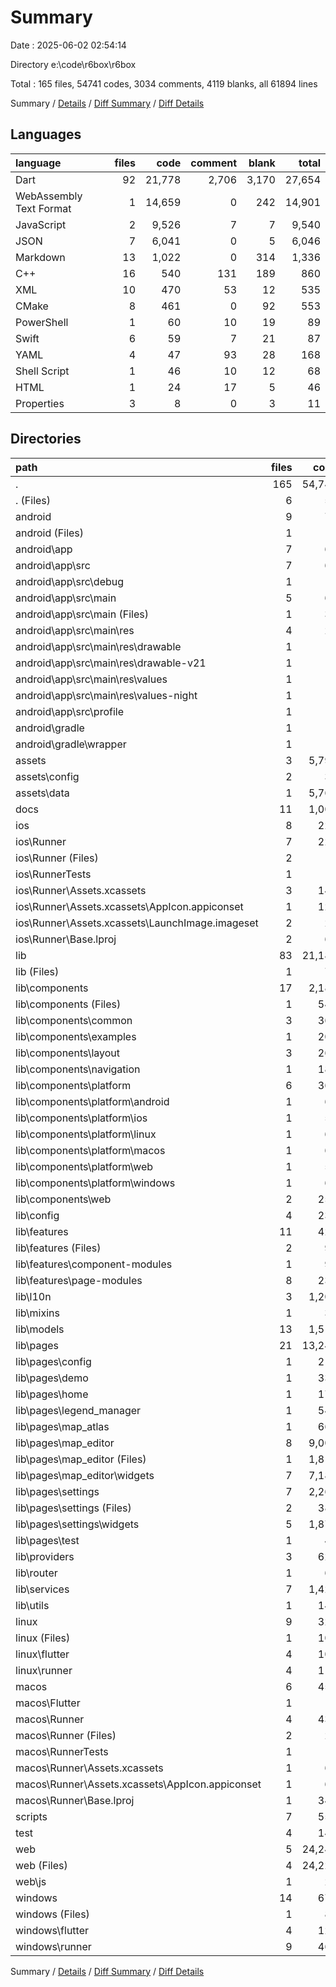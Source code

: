 # Summary

Date : 2025-06-02 02:54:14

Directory e:\\code\\r6box\\r6box

Total : 165 files,  54741 codes, 3034 comments, 4119 blanks, all 61894 lines

Summary / [Details](details.md) / [Diff Summary](diff.md) / [Diff Details](diff-details.md)

## Languages
| language | files | code | comment | blank | total |
| :--- | ---: | ---: | ---: | ---: | ---: |
| Dart | 92 | 21,778 | 2,706 | 3,170 | 27,654 |
| WebAssembly Text Format | 1 | 14,659 | 0 | 242 | 14,901 |
| JavaScript | 2 | 9,526 | 7 | 7 | 9,540 |
| JSON | 7 | 6,041 | 0 | 5 | 6,046 |
| Markdown | 13 | 1,022 | 0 | 314 | 1,336 |
| C++ | 16 | 540 | 131 | 189 | 860 |
| XML | 10 | 470 | 53 | 12 | 535 |
| CMake | 8 | 461 | 0 | 92 | 553 |
| PowerShell | 1 | 60 | 10 | 19 | 89 |
| Swift | 6 | 59 | 7 | 21 | 87 |
| YAML | 4 | 47 | 93 | 28 | 168 |
| Shell Script | 1 | 46 | 10 | 12 | 68 |
| HTML | 1 | 24 | 17 | 5 | 46 |
| Properties | 3 | 8 | 0 | 3 | 11 |

## Directories
| path | files | code | comment | blank | total |
| :--- | ---: | ---: | ---: | ---: | ---: |
| . | 165 | 54,741 | 3,034 | 4,119 | 61,894 |
| . (Files) | 6 | 57 | 93 | 36 | 186 |
| android | 9 | 74 | 51 | 11 | 136 |
| android (Files) | 1 | 3 | 0 | 1 | 4 |
| android\\app | 7 | 66 | 51 | 9 | 126 |
| android\\app\\src | 7 | 66 | 51 | 9 | 126 |
| android\\app\\src\\debug | 1 | 3 | 4 | 1 | 8 |
| android\\app\\src\\main | 5 | 60 | 43 | 7 | 110 |
| android\\app\\src\\main (Files) | 1 | 34 | 11 | 1 | 46 |
| android\\app\\src\\main\\res | 4 | 26 | 32 | 6 | 64 |
| android\\app\\src\\main\\res\\drawable | 1 | 4 | 7 | 2 | 13 |
| android\\app\\src\\main\\res\\drawable-v21 | 1 | 4 | 7 | 2 | 13 |
| android\\app\\src\\main\\res\\values | 1 | 9 | 9 | 1 | 19 |
| android\\app\\src\\main\\res\\values-night | 1 | 9 | 9 | 1 | 19 |
| android\\app\\src\\profile | 1 | 3 | 4 | 1 | 8 |
| android\\gradle | 1 | 5 | 0 | 1 | 6 |
| android\\gradle\\wrapper | 1 | 5 | 0 | 1 | 6 |
| assets | 3 | 5,793 | 0 | 1 | 5,794 |
| assets\\config | 2 | 33 | 0 | 1 | 34 |
| assets\\data | 1 | 5,760 | 0 | 0 | 5,760 |
| docs | 11 | 1,009 | 0 | 305 | 1,314 |
| ios | 8 | 229 | 4 | 13 | 246 |
| ios\\Runner | 7 | 222 | 2 | 9 | 233 |
| ios\\Runner (Files) | 2 | 13 | 0 | 3 | 16 |
| ios\\RunnerTests | 1 | 7 | 2 | 4 | 13 |
| ios\\Runner\\Assets.xcassets | 3 | 148 | 0 | 4 | 152 |
| ios\\Runner\\Assets.xcassets\\AppIcon.appiconset | 1 | 122 | 0 | 1 | 123 |
| ios\\Runner\\Assets.xcassets\\LaunchImage.imageset | 2 | 26 | 0 | 3 | 29 |
| ios\\Runner\\Base.lproj | 2 | 61 | 2 | 2 | 65 |
| lib | 83 | 21,187 | 2,644 | 3,048 | 26,879 |
| lib (Files) | 1 | 78 | 17 | 12 | 107 |
| lib\\components | 17 | 2,185 | 114 | 243 | 2,542 |
| lib\\components (Files) | 1 | 546 | 38 | 70 | 654 |
| lib\\components\\common | 3 | 366 | 20 | 41 | 427 |
| lib\\components\\examples | 1 | 208 | 5 | 10 | 223 |
| lib\\components\\layout | 3 | 263 | 28 | 47 | 338 |
| lib\\components\\navigation | 1 | 187 | 5 | 16 | 208 |
| lib\\components\\platform | 6 | 360 | 0 | 28 | 388 |
| lib\\components\\platform\\android | 1 | 61 | 0 | 5 | 66 |
| lib\\components\\platform\\ios | 1 | 58 | 0 | 5 | 63 |
| lib\\components\\platform\\linux | 1 | 61 | 0 | 5 | 66 |
| lib\\components\\platform\\macos | 1 | 61 | 0 | 4 | 65 |
| lib\\components\\platform\\web | 1 | 58 | 0 | 5 | 63 |
| lib\\components\\platform\\windows | 1 | 61 | 0 | 4 | 65 |
| lib\\components\\web | 2 | 255 | 18 | 31 | 304 |
| lib\\config | 4 | 236 | 31 | 57 | 324 |
| lib\\features | 11 | 423 | 54 | 116 | 593 |
| lib\\features (Files) | 2 | 98 | 19 | 24 | 141 |
| lib\\features\\component-modules | 1 | 91 | 4 | 11 | 106 |
| lib\\features\\page-modules | 8 | 234 | 31 | 81 | 346 |
| lib\\l10n | 3 | 1,203 | 886 | 634 | 2,723 |
| lib\\mixins | 1 | 38 | 8 | 11 | 57 |
| lib\\models | 13 | 1,515 | 125 | 212 | 1,852 |
| lib\\pages | 21 | 13,246 | 1,129 | 1,385 | 15,760 |
| lib\\pages\\config | 1 | 216 | 3 | 21 | 240 |
| lib\\pages\\demo | 1 | 330 | 7 | 19 | 356 |
| lib\\pages\\home | 1 | 178 | 4 | 14 | 196 |
| lib\\pages\\legend_manager | 1 | 543 | 13 | 36 | 592 |
| lib\\pages\\map_atlas | 1 | 668 | 19 | 39 | 726 |
| lib\\pages\\map_editor | 8 | 9,002 | 1,023 | 1,062 | 11,087 |
| lib\\pages\\map_editor (Files) | 1 | 1,818 | 200 | 237 | 2,255 |
| lib\\pages\\map_editor\\widgets | 7 | 7,184 | 823 | 825 | 8,832 |
| lib\\pages\\settings | 7 | 2,267 | 59 | 191 | 2,517 |
| lib\\pages\\settings (Files) | 2 | 389 | 10 | 32 | 431 |
| lib\\pages\\settings\\widgets | 5 | 1,878 | 49 | 159 | 2,086 |
| lib\\pages\\test | 1 | 42 | 1 | 3 | 46 |
| lib\\providers | 3 | 622 | 58 | 92 | 772 |
| lib\\router | 1 | 64 | 5 | 5 | 74 |
| lib\\services | 7 | 1,428 | 200 | 261 | 1,889 |
| lib\\utils | 1 | 149 | 17 | 20 | 186 |
| linux | 9 | 325 | 37 | 92 | 454 |
| linux (Files) | 1 | 104 | 0 | 25 | 129 |
| linux\\flutter | 4 | 105 | 9 | 27 | 141 |
| linux\\runner | 4 | 116 | 28 | 40 | 184 |
| macos | 6 | 451 | 5 | 17 | 473 |
| macos\\Flutter | 1 | 10 | 3 | 4 | 17 |
| macos\\Runner | 4 | 434 | 0 | 9 | 443 |
| macos\\Runner (Files) | 2 | 23 | 0 | 7 | 30 |
| macos\\RunnerTests | 1 | 7 | 2 | 4 | 13 |
| macos\\Runner\\Assets.xcassets | 1 | 68 | 0 | 1 | 69 |
| macos\\Runner\\Assets.xcassets\\AppIcon.appiconset | 1 | 68 | 0 | 1 | 69 |
| macos\\Runner\\Base.lproj | 1 | 343 | 0 | 1 | 344 |
| scripts | 7 | 555 | 66 | 121 | 742 |
| test | 4 | 142 | 16 | 32 | 190 |
| web | 5 | 24,244 | 24 | 255 | 24,523 |
| web (Files) | 4 | 24,222 | 18 | 250 | 24,490 |
| web\\js | 1 | 22 | 6 | 5 | 33 |
| windows | 14 | 675 | 94 | 188 | 957 |
| windows (Files) | 1 | 89 | 0 | 20 | 109 |
| windows\\flutter | 4 | 124 | 9 | 29 | 162 |
| windows\\runner | 9 | 462 | 85 | 139 | 686 |

Summary / [Details](details.md) / [Diff Summary](diff.md) / [Diff Details](diff-details.md)